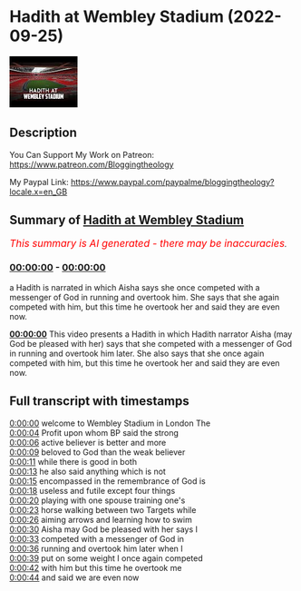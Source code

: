 # Hadith at Wembley Stadium (2022-09-25)

![alt Hadith at Wembley Stadium](xG2EbXyuQQQ.jpg "Hadith at Wembley Stadium")

## Description

You Can Support My Work on Patreon:
https://www.patreon.com/Bloggingtheology

My Paypal Link: 
https://www.paypal.com/paypalme/bloggingtheology?locale.x=en_GB

## Summary of [Hadith at Wembley Stadium](https://www.youtube.com/watch?v=xG2EbXyuQQQ)


*<span style="color:red; font-size:125%">This summary is AI generated - there may be inaccuracies</span>. [](/)*

### [00:00:00](https://www.youtube.com/watch?v=xG2EbXyuQQQ&t=0) - [00:00:00](https://www.youtube.com/watch?v=xG2EbXyuQQQ&t=0)

 a Hadith is narrated in which Aisha says she once competed with a messenger of God in running and overtook him. She says that she again competed with him, but this time he overtook her and said they are even now.

**[00:00:00](https://www.youtube.com/watch?v=xG2EbXyuQQQ&t=0)** This video presents a Hadith in which Hadith narrator Aisha (may God be pleased with her) says that she competed with a messenger of God in running and overtook him later. She also says that she once again competed with him, but this time he overtook her and said they are even now.

## Full transcript with timestamps

[0:00:00](https://youtu.be/xG2EbXyuQQQ?t=0) welcome to Wembley Stadium in London The  
[0:00:04](https://youtu.be/xG2EbXyuQQQ?t=4) Profit upon whom BP said the strong  
[0:00:06](https://youtu.be/xG2EbXyuQQQ?t=6) active believer is better and more  
[0:00:09](https://youtu.be/xG2EbXyuQQQ?t=9) beloved to God than the weak believer  
[0:00:11](https://youtu.be/xG2EbXyuQQQ?t=11) while there is good in both  
[0:00:13](https://youtu.be/xG2EbXyuQQQ?t=13) he also said anything which is not  
[0:00:15](https://youtu.be/xG2EbXyuQQQ?t=15) encompassed in the remembrance of God is  
[0:00:18](https://youtu.be/xG2EbXyuQQQ?t=18) useless and futile except four things  
[0:00:20](https://youtu.be/xG2EbXyuQQQ?t=20) playing with one spouse training one's  
[0:00:23](https://youtu.be/xG2EbXyuQQQ?t=23) horse walking between two Targets while  
[0:00:26](https://youtu.be/xG2EbXyuQQQ?t=26) aiming arrows and learning how to swim  
[0:00:30](https://youtu.be/xG2EbXyuQQQ?t=30) Aisha may God be pleased with her says I  
[0:00:33](https://youtu.be/xG2EbXyuQQQ?t=33) competed with a messenger of God in  
[0:00:36](https://youtu.be/xG2EbXyuQQQ?t=36) running and overtook him later when I  
[0:00:39](https://youtu.be/xG2EbXyuQQQ?t=39) put on some weight I once again competed  
[0:00:42](https://youtu.be/xG2EbXyuQQQ?t=42) with him but this time he overtook me  
[0:00:44](https://youtu.be/xG2EbXyuQQQ?t=44) and said we are even now  

